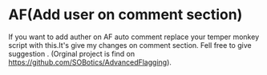 # AF(Add user on comment section)
If you want to add auther on AF auto comment replace your temper monkey script with this.It's give my changes on comment section. Fell free to give suggestion . (Orginal project is find on https://github.com/SOBotics/AdvancedFlagging).
